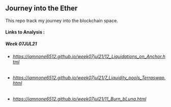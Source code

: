 ## Journey into the Ether

This repo track my journey into the blockchain space. 

#### Links to Analysis : 

##### Week 07JUL21
* ###### <https://iamnone6512.github.io/week07jul21/12_Liquidations_on_Anchor.html> 
* ###### <https://iamnone6512.github.io/week07jul21/7_Liquidity_pools_Terraswap.html> 
* ###### <https://iamnone6512.github.io/week07jul21/11_Burn_bLuna.html> 
